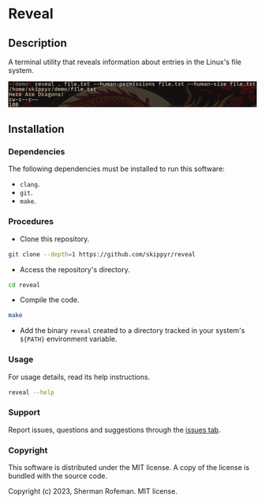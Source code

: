 # Reveal

## Description

A terminal utility that reveals information about entries in the Linux's file
system.

![](images/preview.png)

## Installation

### Dependencies

The following dependencies must be installed to run this software:

-	`clang`.
-	`git`.
-	`make`.

### Procedures

-	Clone this repository.

```bash
git clone --depth=1 https://github.com/skippyr/reveal
```

-	Access the repository's directory.

```bash
cd reveal
```

-	Compile the code.

```bash
make
```

-	Add the binary `reveal` created to a directory tracked in your system's
	`${PATH}` environment variable.

### Usage

For usage details, read its help instructions.

```bash
reveal --help
```

### Support

Report issues, questions and suggestions through the [issues tab](https://github.com/skippyr/reveal/issues).

### Copyright

This software is distributed under the MIT license. A copy of the license is
bundled with the source code.

Copyright (c) 2023, Sherman Rofeman. MIT license.

